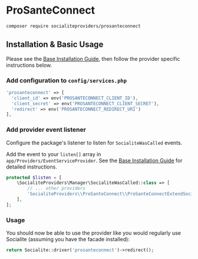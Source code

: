 # ProSanteConnect

```bash
composer require socialiteproviders/prosanteconnect
```

## Installation & Basic Usage

Please see the [Base Installation Guide](https://socialiteproviders.com/usage/), then follow the provider specific instructions below.

### Add configuration to `config/services.php`

```php
'prosanteconnect' => [
  'client_id' => env('PROSANTECONNECT_CLIENT_ID'),
  'client_secret' => env('PROSANTECONNECT_CLIENT_SECRET'),
  'redirect' => env('PROSANTECONNECT_REDIRECT_URI')
],
```

### Add provider event listener

Configure the package's listener to listen for `SocialiteWasCalled` events.

Add the event to your `listen[]` array in `app/Providers/EventServiceProvider`. See the [Base Installation Guide](https://socialiteproviders.com/usage/) for detailed instructions.

```php
protected $listen = [
    \SocialiteProviders\Manager\SocialiteWasCalled::class => [
        // ... other providers
        'SocialiteProviders\\ProSanteConnect\\ProSanteConnectExtendSocialite@handle',
    ],
];
```

### Usage

You should now be able to use the provider like you would regularly use Socialite (assuming you have the facade installed):

```php
return Socialite::driver('prosanteconnect')->redirect();
```
